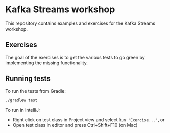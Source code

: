 # Kafka Streams workshop

This repository contains examples and exercises for the Kafka Streams workshop.


## Exercises

The goal of the exercises is to get the various tests to go green by
implementing the missing functionality.


## Running tests

To run the tests from Gradle:
```
./gradlew test
```

To run in IntelliJ:
- Right click on test class in Project view and select `Run 'Exercise...'`, or
- Open test class in editor and press Ctrl+Shift+F10 (on Mac)
